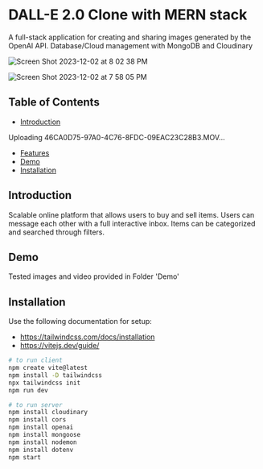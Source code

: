 # DALL-E 2.0 Clone with MERN stack

A full-stack application for creating and sharing images generated by the OpenAI API.
Database/Cloud management with MongoDB and Cloudinary

![Screen Shot 2023-12-02 at 8 02 38 PM](https://github.com/harmanbrar7/dall_e/assets/89001739/3fcb10fd-2ecd-4bd6-8663-890c00f9503a)

![Screen Shot 2023-12-02 at 7 58 05 PM](https://github.com/harmanbrar7/dall_e/assets/89001739/aaa00521-421d-4235-be6c-3b906e5ba892)

## Table of Contents

- [Introduction](#introduction)

Uploading 46CA0D75-97A0-4C76-8FDC-09EAC23C28B3.MOV…


- [Features](#features)
- [Demo](#demo)
- [Installation](#installation)

## Introduction

Scalable online platform that allows users to buy and sell items. Users can message each other with a full interactive inbox. 
Items can be categorized and searched through filters. 

## Demo

Tested images and video provided in Folder 'Demo'

## Installation

Use the following documentation for setup:
- https://tailwindcss.com/docs/installation
- https://vitejs.dev/guide/

```bash
# to run client
npm create vite@latest
npm install -D tailwindcss
npx tailwindcss init
npm run dev

# to run server
npm install cloudinary
npm install cors
npm install openai
npm install mongoose
npm install nodemon
npm install dotenv
npm start
